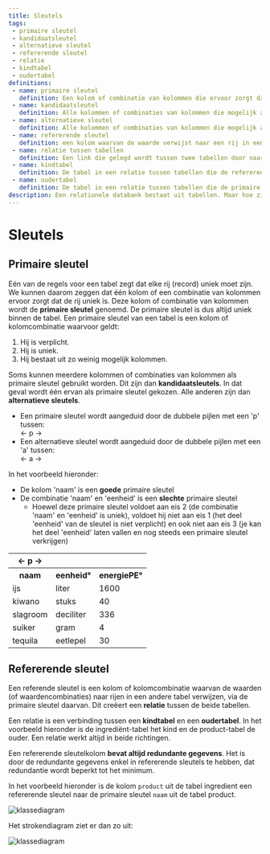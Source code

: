 ```yaml
---
title: Sleutels
tags: 
 - primaire sleutel
 - kandidaatsleutel
 - alternatieve sleutel
 - refererende sleutel
 - relatie
 - kindtabel
 - oudertabel
definitions: 
 - name: primaire sleutel
   definition: Een kolom of combinatie van kolommen die ervoor zorgt dat je een rij op unieke wijze kunt identificeren.
 - name: kandidaatsleutel
   definition: Alle kolommen of combinaties van kolommen die mogelijk als primaire sleutel gekozen kunnen worden.
 - name: alternatieve sleutel
   definition: Alle kolommen of combinaties van kolommen die mogelijk als primaire sleutel gekozen kunnen worden, maar geen primaire sleutel zijn.
 - name: refererende sleutel
   definition: een kolom waarvan de waarde verwijst naar een rij in een andere tabel, via de primaire sleutel van die tweede tabel. 
 - name: relatie tussen tabellen
   definition: Een link die gelegd wordt tussen twee tabellen door naar de primaire sleutel te verwijzen met een refererende sleutel.
 - name: kindtabel
   definition: De tabel in een relatie tussen tabellen die de refererende sleutel bevat.
 - name: oudertabel
   definition: De tabel in een relatie tussen tabellen die de primaire sleutel bevat waarnaar verwezen wordt.
description: Een relationele databank bestaat uit tabellen. Maar hoe zijn die tabellen met elkaar verbonden? In dit hoofdstuk wordt uitgelegd hoe sleutels hier een sleutelrol in spelen.
---
```


# Sleutels

## Primaire sleutel

Eén van de regels voor een tabel zegt dat elke rij (record) uniek moet zijn. We kunnen daarom zeggen dat één kolom of een combinatie van kolommen ervoor zorgt dat de rij uniek is. Deze kolom of combinatie van kolommen wordt de **primaire sleutel** genoemd. De primaire sleutel is dus altijd uniek binnen de tabel.
Een primaire sleutel van een tabel is een kolom of kolomcombinatie waarvoor geldt:

 1. Hij is verplicht.
 2. Hij is uniek.
 3. Hij bestaat uit zo weinig mogelijk kolommen.

Soms kunnen meerdere kolommen of combinaties van kolommen als primaire sleutel gebruikt worden. Dit zijn dan **kandidaatsleutels**. In dat geval wordt één ervan als primaire sleutel gekozen. Alle anderen zijn dan **alternatieve sleutels**.

- Een primaire sleutel wordt aangeduid door de dubbele pijlen met een 'p' tussen:  <br>
← p → 
 - Een alternatieve sleutel wordt aangeduid door de dubbele pijlen met een 'a' tussen: <br>
← a → 

In het voorbeeld hieronder:

 - De kolom 'naam' is een **goede** primaire sleutel
 - De combinatie 'naam' en 'eenheid' is een **slechte** primaire sleutel
   - Hoewel deze primaire sleutel voldoet aan eis 2 (de combinatie 'naam' en 'eenheid' is uniek), voldoet hij niet aan eis 1 (het deel 'eenheid' van de sleutel is niet verplicht) en ook niet aan eis 3 (je kan het deel 'eenheid' laten vallen en nog steeds een primaire sleutel verkrijgen)

<table class="styledTable">
   <tr>
      <th>← p →</th>
      <td></td>
      <td></td>
   </tr>
   <tr>
      <th>naam</th>
      <th>eenheid°</th>
      <th>energiePE°</th>
   </tr>
   <tr>
      <td>ijs</td>
      <td>liter</td>
      <td>1600</td>
   </tr>
   <tr>
      <td>kiwano</td>
      <td>stuks</td>
      <td>40</td>
   </tr>
   <tr>
      <td>slagroom</td>
      <td>deciliter</td>
      <td>336</td>
   </tr>
   <tr>
      <td>suiker</td>
      <td>gram</td>
      <td>4</td>
   </tr>
   <tr>
      <td>tequila</td>
      <td>eetlepel</td>
      <td>30</td>
   </tr>
</table>

## Refererende sleutel

Een referende sleutel is een kolom of kolomcombinatie waarvan de waarden (of waardencombinaties) naar rijen in een andere tabel verwijzen, via de primaire sleutel daarvan. Dit creëert een **relatie** tussen de beide tabellen.

Een relatie is een verbinding tussen een **kindtabel** en een **oudertabel**. In het voorbeeld hieronder is de ingrediënt-tabel het kind en de product-tabel de ouder. Een relatie werkt altijd in beide richtingen.

Een refererende sleutelkolom **bevat altijd redundante gegevens**. Het is door de redundante gegevens enkel in refererende sleutels te hebben, dat redundantie wordt beperkt tot het minimum.

In het voorbeeld hieronder is de kolom `product` uit de tabel ingredient een refererende sleutel naar de primaire sleutel `naam` uit de tabel product.
 
<img src="{{ site.baseurl }}/assets/img/sleutels_1.jpg" alt="klassediagram" style="height: auto; max-width: 100%">

Het strokendiagram ziet er dan zo uit:
 
<img src="{{ site.baseurl }}/assets/img/sleutels_2.jpg" alt="klassediagram" style="height: auto; max-width: 100%">
